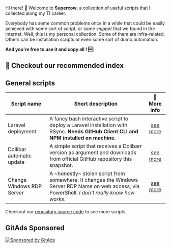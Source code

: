 Hi there! 👋 Welcome to **Supercow**, a collection of useful scripts that I collected along my TI career.

Everybody has some common problems once in a while that could be easily achieved with some sort of script, or some *snippet* that we found in the internet. Well, this is my personal collection. Some of them are infra-related. Others can be installation scripts or even some sort of dumb automation. 

**And you're free to use it and copy all ! 🆓**

## 👀 Checkout our recommended index

## General scripts

| Script name| Short description|💬 More info|
| ---- | --- | :----: |
| Laravel deployment| A fancy bash interactive script to deploy a Laravel installation with RSync. **Needs GitHub Client CLI and NPM installed on machine**.|[see more](https://github.com/andrepg/supercow/blob/main/deploy_laravel_application.sh) |
| Dollibar automatic update | A simple script that receives a Dolibarr version as argument and downloads from official GitHub repository this snapshot.|[see more](https://github.com/andrepg/supercow/blob/main/update_dolibarr_installation.sh) |
| Change Windows RDP Server | A ~honestly~ stolen script from somewhere. It changes the Windows Server RDP Name on web access, via PowerShell. *I don't really know how works*. | [see more](https://github.com/andrepg/supercow/blob/main/set_published_name_remote_desktop_winserver.ps1) |

Checkout our [repository source code](https://github.com/andrepg/supercow/blob/main) to see more scripts.

<!-- GitAds-Verify: 9U67G11QMC6N2RK71KJN4BC46XE7Z2FK -->

## GitAds Sponsored
[![Sponsored by GitAds](https://gitads.dev/v1/ad-serve?source=andrepg/supercow@github)](https://gitads.dev/v1/ad-track?source=andrepg/supercow@github)

